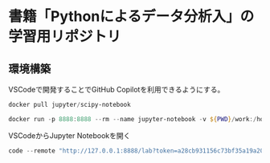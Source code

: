 ﻿# 書籍「Pythonによるデータ分析入」の学習用リポジトリ
## 環境構築
VSCodeで開発することでGitHub Copilotを利用できるようにする。
```powershell
docker pull jupyter/scipy-notebook

docker run -p 8888:8888 --rm --name jupyter-notebook -v ${PWD}/work:/home/jovyan/work jupyter/scipy-notebook
```
VSCodeからJupyter Notebookを開く
```powershell
code --remote "http://127.0.0.1:8888/lab?token=a28cb931156c73bf35a19a20617115a0fb11c78cfcce7ea1"
```
## 
